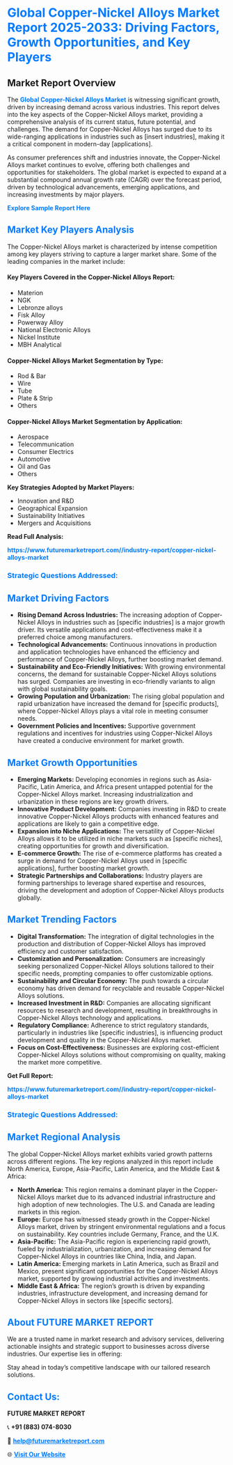 <h1 style="color: #007BFF;">Global Copper-Nickel Alloys Market Report 2025-2033: Driving Factors, Growth Opportunities, and Key Players</h1>

<section id="overview">
<h2>Market Report Overview</h2>
<p>The <a href="https://www.futuremarketreport.com//industry-report/copper-nickel-alloys-market" style="color: #007BFF; text-decoration: none;"><strong>Global Copper-Nickel Alloys Market</strong></a> is witnessing significant growth, driven by increasing demand across various industries. This report delves into the key aspects of the Copper-Nickel Alloys market, providing a comprehensive analysis of its current status, future potential, and challenges. The demand for Copper-Nickel Alloys has surged due to its wide-ranging applications in industries such as [insert industries], making it a critical component in modern-day [applications].</p>
<p>As consumer preferences shift and industries innovate, the Copper-Nickel Alloys market continues to evolve, offering both challenges and opportunities for stakeholders. The global market is expected to expand at a substantial compound annual growth rate (CAGR) over the forecast period, driven by technological advancements, emerging applications, and increasing investments by major players.</p>
</section>

<section id="overview">
<p><a href="https://www.futuremarketreport.com//request-sample/reportId=60963" style="color: #007BFF; text-decoration: none;"><strong>Explore Sample Report Here</strong></a></p>
</section>

<section id="key-players">
<h2 style="color: #007BFF;">Market Key Players Analysis</h2>
<p>The Copper-Nickel Alloys market is characterized by intense competition among key players striving to capture a larger market share. Some of the leading companies in the market include:</p>
<h4>Key Players Covered in the Copper-Nickel Alloys Report:</h4>
<ul><li>Materion</li><li>NGK</li><li>Lebronze alloys</li><li>Fisk Alloy</li><li>Powerway Alloy</li><li>National Electronic Alloys</li><li>Nickel Institute</li><li>MBH Analytical</li></ul>
<h4>Copper-Nickel Alloys Market Segmentation by Type:</h4>
<ul><li>Rod &amp; Bar</li><li>Wire</li><li>Tube</li><li>Plate &amp; Strip</li><li>Others</li></ul>

<h4>Copper-Nickel Alloys Market Segmentation by Application:</h4>
<ul><li>Aerospace</li><li>Telecommunication</li><li>Consumer Electrics</li><li>Automotive</li><li>Oil and Gas</li><li>Others</li></ul>
<p><strong>Key Strategies Adopted by Market Players:</strong></p>
<ul>
<li>Innovation and R&D</li>
<li>Geographical Expansion</li>
<li>Sustainability Initiatives</li>
<li>Mergers and Acquisitions</li>
</ul>
</section>

<section>
<p><strong>Read Full Analysis: </strong></p><a href="https://www.futuremarketreport.com//industry-report/copper-nickel-alloys-market" style="color: #007BFF; text-decoration: none;"><strong>https://www.futuremarketreport.com//industry-report/copper-nickel-alloys-market</strong></a>
<h3 style="color: #007BFF;">Strategic Questions Addressed:</h3>
</section>

<section id="driving-factors">
<h2 style="color: #007BFF;">Market Driving Factors</h2>
<ul>
<li><strong>Rising Demand Across Industries:</strong> The increasing adoption of Copper-Nickel Alloys in industries such as [specific industries] is a major growth driver. Its versatile applications and cost-effectiveness make it a preferred choice among manufacturers.</li>
<li><strong>Technological Advancements:</strong> Continuous innovations in production and application technologies have enhanced the efficiency and performance of Copper-Nickel Alloys, further boosting market demand.</li>
<li><strong>Sustainability and Eco-Friendly Initiatives:</strong> With growing environmental concerns, the demand for sustainable Copper-Nickel Alloys solutions has surged. Companies are investing in eco-friendly variants to align with global sustainability goals.</li>
<li><strong>Growing Population and Urbanization:</strong> The rising global population and rapid urbanization have increased the demand for [specific products], where Copper-Nickel Alloys plays a vital role in meeting consumer needs.</li>
<li><strong>Government Policies and Incentives:</strong> Supportive government regulations and incentives for industries using Copper-Nickel Alloys have created a conducive environment for market growth.</li>
</ul>
</section>

<section id="growth-opportunities">
<h2 style="color: #007BFF;">Market Growth Opportunities</h2>
<ul>
<li><strong>Emerging Markets:</strong> Developing economies in regions such as Asia-Pacific, Latin America, and Africa present untapped potential for the Copper-Nickel Alloys market. Increasing industrialization and urbanization in these regions are key growth drivers.</li>
<li><strong>Innovative Product Development:</strong> Companies investing in R&D to create innovative Copper-Nickel Alloys products with enhanced features and applications are likely to gain a competitive edge.</li>
<li><strong>Expansion into Niche Applications:</strong> The versatility of Copper-Nickel Alloys allows it to be utilized in niche markets such as [specific niches], creating opportunities for growth and diversification.</li>
<li><strong>E-commerce Growth:</strong> The rise of e-commerce platforms has created a surge in demand for Copper-Nickel Alloys used in [specific applications], further boosting market growth.</li>
<li><strong>Strategic Partnerships and Collaborations:</strong> Industry players are forming partnerships to leverage shared expertise and resources, driving the development and adoption of Copper-Nickel Alloys products globally.</li>
</ul>
</section>

<section id="trending-factors">
<h2 style="color: #007BFF;">Market Trending Factors</h2>
<ul>
<li><strong>Digital Transformation:</strong> The integration of digital technologies in the production and distribution of Copper-Nickel Alloys has improved efficiency and customer satisfaction.</li>
<li><strong>Customization and Personalization:</strong> Consumers are increasingly seeking personalized Copper-Nickel Alloys solutions tailored to their specific needs, prompting companies to offer customizable options.</li>
<li><strong>Sustainability and Circular Economy:</strong> The push towards a circular economy has driven demand for recyclable and reusable Copper-Nickel Alloys solutions.</li>
<li><strong>Increased Investment in R&D:</strong> Companies are allocating significant resources to research and development, resulting in breakthroughs in Copper-Nickel Alloys technology and applications.</li>
<li><strong>Regulatory Compliance:</strong> Adherence to strict regulatory standards, particularly in industries like [specific industries], is influencing product development and quality in the Copper-Nickel Alloys market.</li>
<li><strong>Focus on Cost-Effectiveness:</strong> Businesses are exploring cost-efficient Copper-Nickel Alloys solutions without compromising on quality, making the market more competitive.</li>
</ul>
</section>

<section>
<p><strong>Get Full Report: </strong></p><a href="https://www.futuremarketreport.com//industry-report/copper-nickel-alloys-market" style="color: #007BFF; text-decoration: none;"><strong>https://www.futuremarketreport.com//industry-report/copper-nickel-alloys-market</strong></a>
<h3 style="color: #007BFF;">Strategic Questions Addressed:</h3>
</section>


<section id="regional-analysis">
<h2 style="color: #007BFF;">Market Regional Analysis</h2>
<p>The global Copper-Nickel Alloys market exhibits varied growth patterns across different regions. The key regions analyzed in this report include North America, Europe, Asia-Pacific, Latin America, and the Middle East & Africa:</p>
<ul>
<li><strong>North America:</strong> This region remains a dominant player in the Copper-Nickel Alloys market due to its advanced industrial infrastructure and high adoption of new technologies. The U.S. and Canada are leading markets in this region.</li>
<li><strong>Europe:</strong> Europe has witnessed steady growth in the Copper-Nickel Alloys market, driven by stringent environmental regulations and a focus on sustainability. Key countries include Germany, France, and the U.K.</li>
<li><strong>Asia-Pacific:</strong> The Asia-Pacific region is experiencing rapid growth, fueled by industrialization, urbanization, and increasing demand for Copper-Nickel Alloys in countries like China, India, and Japan.</li>
<li><strong>Latin America:</strong> Emerging markets in Latin America, such as Brazil and Mexico, present significant opportunities for the Copper-Nickel Alloys market, supported by growing industrial activities and investments.</li>
<li><strong>Middle East & Africa:</strong> The region’s growth is driven by expanding industries, infrastructure development, and increasing demand for Copper-Nickel Alloys in sectors like [specific sectors].</li>
</ul>
</section>

<footer>
<h2 style="color: #007BFF;">About FUTURE MARKET REPORT</h2>
<p>We are a trusted name in market research and advisory services, delivering actionable insights and strategic support to businesses across diverse industries. Our expertise lies in offering:</p>

<p>Stay ahead in today’s competitive landscape with our tailored research solutions.</p>

<h2 style="color: #007BFF;">Contact Us:</h2>
<p><strong>FUTURE MARKET REPORT</strong></p>
<p>📞 <strong>+91 (883) 074-8030</strong></p>
<p>📧 <strong><a href="mailto:help@futuremarketreport.com" style="color: #007BFF;">help@futuremarketreport.com</a></strong></p>
<p>🌐 <strong><a href="https://www.futuremarketreport.com/" style="color: #007BFF;">Visit Our Website</a></strong></p>
</footer>